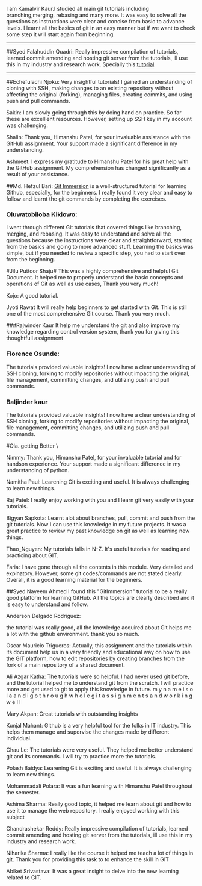 
I am Kamalvir Kaur.I studied all main git tutorials including branching,merging, rebasing and many more. It was easy to solve all the questions as instructions were clear and concise from basic to advance levels. I learnt all the basics of git in an easy manner but if we want to check some step it will start again from beginning.


---
##Syed Falahuddin Quadri:
Really impressive compilation of tutorials, learned commit amending and hosting git server from the tutorials, ill use this in my industry and research work. Specially this [tutorial](https://gitimmersion.com/lab_50.html)

---



##Echefulachi Njoku:
Very insightful tutorials! I gained an understanding of cloning with SSH, making changes to an existing repository without affecting the original (forking), managing files, creating commits, and using push and pull commands.

Sakin:
I am slowly going through this by doing hand on practice. So far these are excelllent resources. However, setting up SSH key in my account was challenging.

Shalin:
Thank you, Himanshu Patel, for your invaluable assistance with the GitHub assignment. Your support made a significant difference in my understanding.

Ashmeet:
I express my gratitude to Himanshu Patel for his great help with the GitHub assignment. My comprehension has changed significantly as a result of your assistance.

##Md. Hefzul Bari:
[Git Immersion](https://gitimmersion.com/lab_01.html) is a well-structured tutorial for learning Github, especially, for the beginners. I really found it very clear and easy to follow and learnt the git commands by completing the exercises.


### Oluwatobiloba Kikiowo: 
I went through different Git tutorials that covered things like branching, merging, and rebasing. It was easy to understand and solve all the questions because the instructions were clear and straightforward, starting from the basics and going to more advanced stuff. Learning the basics was simple, but if you needed to review a specific step, you had to start over from the beginning.

#Jilu Puttoor Shaju#
This was a highly comprehensive and helpful Git Document. It helped me to properly understand the basic concepts and operations of Git as well as use cases, Thank you very much!

Kojo: A good tutorial. 

Jyoti Rawat
It will really help beginners to get started with Git. This is still one of the most comprehensive Git course. Thank you very much.


###Rajwinder Kaur
It help me understand the git and also improve my knowledge regarding control version system, thank you for giving this thoughtfull assignment

### Florence Osunde:
The tutorials provided valuable insights! I now have a clear understanding of SSH cloning, forking to modify repositories without impacting the original, file management, committing changes, and utilizing push and pull commands.

### Baljinder kaur
The tutorials provided valuable insights! I now have a clear understanding of SSH cloning, forking to modify repositories without impacting the original, file management, committing changes, and utilizing push and pull commands.

#Ola. getting Better \

Nimmy:
Thank you, Himanshu Patel, for your invaluable tutorial and for handson experience. Your support made a significant difference in my understanding of python.

Namitha Paul: Learening Git is exciting and useful. It is always challenging to learn new things.


Raj Patel:
I really enjoy working with you and I learn git very easily with your tutorials.


Bigyan Sapkota: 
Learnt alot about branches, pull, commit and push from the git tutorials. 
Now I can use this knowledge in my future projects. It was a great practice to review my past knowledge on git as well as learning new things.

Thao_Nguyen:
My tutorials falls in N-Z. It's useful tutorials for reading and practicing about GIT.

Faria:
I have gone through all the contents in this module. Very detailed and explnatory. However, some git codes/commands are not stated clearly. Overall, it is a good learning material for the beginners.

##Syed Nayeem Ahmed 
I found this "GitImmersion" tutorial to be a really good platform for learning GitHub. All the topics are clearly described and it is easy to understand and follow.

Anderson Delgado Rodriguez: 

the tutorial was really good, all the knowledge acquired about Git helps me a lot with the github environment. thank you so much.

Oscar Mauricio Trigueros:
Actually, this assignment and the tutorials within its document help us in a very friendly and educational way on how to use the GIT platform, how to edit repositories by creating branches from the fork of a main repository of a shared document.


Ali Azgar Katha:
The tutorials were so helpful. I had never used git before, and the tutorial helped me to understand git from the scratch. I will practice more and get used to git to apply this knowledge in  future.
m y   n a m e   i s   o l a   a n d   i   g o   t h r o u g h   w h o l e   g i t   a s s i g n m e n t s   a n d   w o r k i n g   w e l l 

Mary Akpan:
Great tutorials with outstanding insights


Kunjal Mahant:
Github is a very helpful tool for the folks in IT industry. This helps them manage and supervise the changes made by different individual.
 


Chau Le:
The tutorials were very useful. They helped me better understand git and its commands. I will try to practice more the tutorials.

Polash Baidya: Learening Git is exciting and useful. It is always challenging to learn new things.

Mohammadali Polara: It was a fun learning with Himanshu Patel throughout the semester.



Ashima Sharma: Really good topic, it helped me learn about git and how to use it to manage the web repository. I really enjoyed working with this subject


Chandrashekar Reddy: Really impressive compilation of tutorials, learned commit amending and hosting git server from the tutorials, ill use this in my industry and research work.



Niharika Sharma: I really like the course it helped me teach a lot of things in git. Thank you for providing this task to to enhance the skill in GIT     

Abiket Srivastava: It was a great insight to delve into the new learning related to GIT. 


